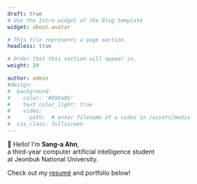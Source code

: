 ```yaml
---
draft: true
# Use the Intro widget of the Blog template
widget: about.avatar

# This file represents a page section.
headless: true

# Order that this section will appear in.
weight: 20

author: admin
#design:
#  background:
#    color: '#090a0b'
#    text_color_light: true
#    video:
#      path:  # enter filename of a video in /assets/media
#  css_class: fullscreen
---
```


<p class="intro-text">
  👋 Hello! I’m <strong>Sang-a Ahn</strong>,<br>
  a third-year computer artificial intelligence student<br>
  at Jeonbuk National University.
</p>

Check out my [resumé](/en/resume/) and portfolio below!

